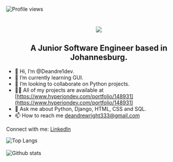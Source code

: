 ![Profile views](https://komarev.com/ghpvc/?username=Deandre1dev)

<h1 align="center">
    <img src="https://readme-typing-svg.herokuapp.com/?font=Righteous&size=35&center=true&vCenter=true&width=400&height=50&duration=4000&lines=Hi+There!;+I'm+Deandre'+Wright!;" /></h1>

<h2 align="center">A Junior Software Engineer based in Johannesburg. </h3>

- 👋 Hi, I’m @Deandre1dev.
- 🌱 I’m currently learning GUI.
- 👯 I’m looking to collaborate on Python projects.
- 👨‍💻 All of my projects are available at
  [https://www.hyperiondev.com/portfolio/148931](https://www.hyperiondev.com/portfolio/148931)
- 💬 Ask me about Python, Django, HTML, CSS and SQL.
- 📫 How to reach me [deandrewright333@gmail.com](deandrewright333@gmail.com)

 Connect with me:
 [LinkedIn](www.linkedin.com/in/deandre-wright-b99694265)

![Top Langs](https://github-readme-stats.vercel.app/api/top-langs/?username=Deandre1dev&hide=TeX&layout=compact&theme=tokyonight)
<br>
<br>
![Github stats](https://github-readme-stats.vercel.app/api?username=Deandre1dev&show_icons=true&theme=tokyonight)


<!---
Deandre1dev/Deandre1dev is a ✨ special ✨ repository because its `README.md` (this file) appears on your GitHub profile.
You can click the Preview link to take a look at your changes.
--->
